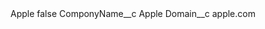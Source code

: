 <?xml version="1.0" encoding="UTF-8"?>
<CustomMetadata xmlns="http://soap.sforce.com/2006/04/metadata" xmlns:xsi="http://www.w3.org/2001/XMLSchema-instance" xmlns:xsd="http://www.w3.org/2001/XMLSchema">
    <label>Apple</label>
    <protected>false</protected>
    <values>
        <field>ComponyName__c</field>
        <value xsi:type="xsd:string">Apple</value>
    </values>
    <values>
        <field>Domain__c</field>
        <value xsi:type="xsd:string">apple.com</value>
    </values>
</CustomMetadata>
